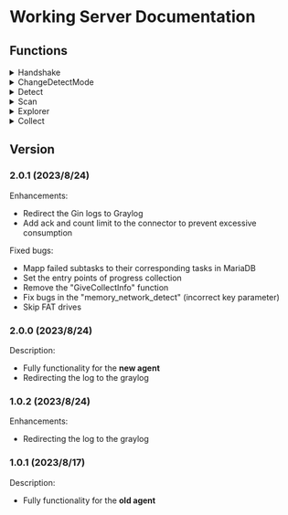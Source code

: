 # Working Server Documentation

## Functions
<details>
<summary>Handshake</summary>

| Direction    | TaskName            | Format           | Msg e.g.                                                                                                                                                                   | Note |
| ------------ | ------------------- | ---------------- | -------------------------------------------------------------------------------------------------------------------------------------------------------------------------- | ---- |
| Agent→Server | GiveInfo            | AgentInfo        | <details><summary>AgentInfo</summary> x64\|Windows 10 Home\|DESKTOP\-LD2C4NP\|SYSTEM\|3\.4\.2\.0,1988,1989\|20230815110126\|569a2191ae414802a5a72bc0b8e0bd1e\|0 </details> |      |
| Server→Agent | OpenCheckThread     | AgentID          | <details><summary>AgentID</summary> 6b75775ef8854658a595286f6f051399 </details>                                                                                            |      |
| Agent→Server | GiveDetectInfoFirst | process\|network | 0\|0                                                                                                                                                                       |      |
| Server→Agent | UpdateDetectMode    | process\|network | 0\|0                                                                                                                                                                       |      |
| Agent→Server | GiveDetectInfo      | process\|network | 0\|0                                                                                                                                                                       |      |
| Server→Agent | CheckConnect        | \(Heartbeat\)    | 0\|0                                                                                                                                                                       |      |

</details>

<details>

<summary>ChangeDetectMode</summary>

| Direction    | TaskName         | Format           | Msg e.g. | Note |
| ------------ | ---------------- | ---------------- | -------- | ---- |
| User→Server  | ChangeDetectMode | process\|network | 0\|0     |      |
| Server→Agent | UpdateDetectMode | process\|network | 0\|0     |      |
| Agent→Server | GiveDetectInfo   | process\|network | 0\|0     |      |

</details>

<details>

<summary>Detect</summary>

| Direction    | TaskName              | Format                             | Msg e.g.                                                                                                   | Note                                           |
| ------------ | --------------------- | ---------------------------------- | ---------------------------------------------------------------------------------------------------------- | ---------------------------------------------- |
| Agent→Server | GiveDetectNetwork     | \{MemoryNeworkDetect\}             | <details><summary>Msg&nbsp;</summary> 104984\|13.107.42.16:443\|1690922105\|1690080351\|0\|52365</details> |                                                |
| Server→Agent | DataRight             |                                    |                                                                                                            |                                                |
| Agent→Server | GiveDetectProcessFrag | \(detect&nbsp;data&nbsp;fragment\) |                                                                                                            | Split into multiple fragments if it's too long |
| Server→Agent | DataRight             |                                    |                                                                                                            |                                                |
| Agent→Server | GiveDetectProcess     | \{Memory\}                         | <details><summary>Msg&nbsp;</summary></details>                                                            | Single or the last one                         |
| Server→Agent | DataRight             |                                    |                                                                                                            |                                                |
| Server→Agent | DataRight             |                                    |                                                                                                            |                                                |

<blockquote>
<details><summary><em>MemoryNetworkDetect</em></summary>
    ProcessId <code>int</code><br>
    Address <code>string</code><br>
    Timestamp <code>int</code><br>
    ProcessCreateTime <code>int</code><br>
    ConnectionINorOUT <code>bool</code><br>
    AgentPort <code>int</code>
</details>
</blockquote>

<blockquote>
<details><summary><em>Memory</em></summary>
    ProcessName <code>string</code><br>
    ProcessCreateTime <code>int</code><br>
    DynamicCommand <code>string</code><br>
    ProcessMD5 <code>string</code><br>
    ProcessPath <code>string </code><br>
    ParentProcessId <code>int </code><br>
    ParentProcessName <code>string</code><br>
    ParentProcessPath <code>string</code><br>
    DigitalSign <code>string</code><br>
    ProcessId <code>int</code><br>
    InjectActive <code>string</code><br>
    ProcessBeInjected <code>int</code><br>
    Boot <code>string</code><br>
    Hide <code>string</code><br>
    ImportOtherDLL <code>string</code><br>
    Hook <code>string</code><br>
    ProcessConnectIP <code>string</code><br>
    RiskLevel <code>int</code><br>
    Mode <code>string</code>
</details>
</blockquote>

</details>

<details>

<summary>Scan</summary>



</details>

<details>

<summary>Explorer</summary>



</details>

<details>

<summary>Collect</summary>



</details>

## Version

### 2.0.1 (2023/8/24)
Enhancements:
- Redirect the Gin logs to Graylog
- Add ack and count limit to the connector to prevent excessive consumption

Fixed bugs:
- Mapp failed subtasks to their corresponding tasks in MariaDB
- Set the entry points of progress collection
- Remove the "GiveCollectInfo" function
- Fix bugs in the "memory_network_detect" (incorrect key parameter)
- Skip FAT drives

### 2.0.0 (2023/8/24)
Description:
- Fully functionality for the **new agent**
- Redirecting the log to the graylog

### 1.0.2 (2023/8/24)
Enhancements:
- Redirecting the log to the graylog

### 1.0.1 (2023/8/17)
Description:
- Fully functionality for the **old agent**
